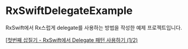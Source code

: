 # RxSwiftDelegateExample
RxSwift에서 Rx스럽게 delegate를 사용하는 방법을 작성한 예제 프로젝트입니다.

[[첫번째 삽질기 - RxSwift에서 Delegate 패턴 사용하기 (1/2)](https://www.notion.so/RxSwift-Delegate-1-2-02bd73817ed74978a3e66d921b23b337)
